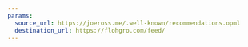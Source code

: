 ```yaml
---
params:
  source_url: https://joeross.me/.well-known/recommendations.opml
  destination_url: https://flohgro.com/feed/
---
```

